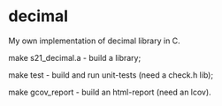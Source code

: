 # decimal

My own implementation of decimal library in C.

make s21_decimal.a - build a library;

make test - build and run unit-tests (need a check.h lib);

make gcov_report - build an html-report (need an lcov).


